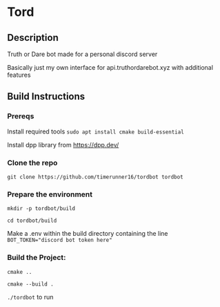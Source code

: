 # Tord
## Description
Truth or Dare bot made for a personal discord server

Basically just my own interface for api.truthordarebot.xyz with additional features

## Build Instructions
### Prereqs
Install required tools `sudo apt install cmake build-essential`

Install dpp library from https://dpp.dev/

### Clone the repo
`git clone https://github.com/timerunner16/tordbot tordbot`

### Prepare the environment
`mkdir -p tordbot/build`

`cd tordbot/build`

Make a .env within the build directory containing the line `BOT_TOKEN="discord bot token here"`

### Build the Project:
`cmake ..`

`cmake --build .`

`./tordbot` to run
